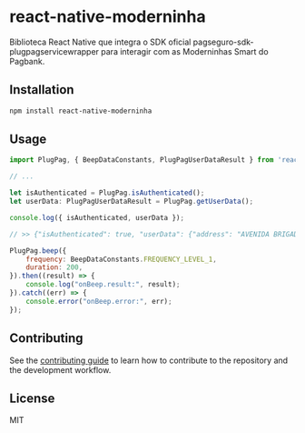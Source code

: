 # react-native-moderninha

Biblioteca React Native que integra o SDK oficial pagseguro-sdk-plugpagservicewrapper para interagir com as Moderninhas Smart do Pagbank.

## Installation

```sh
npm install react-native-moderninha
```

## Usage


```js
import PlugPag, { BeepDataConstants, PlugPagUserDataResult } from 'react-native-moderninha';

// ...

let isAuthenticated = PlugPag.isAuthenticated();
let userData: PlugPagUserDataResult = PlugPag.getUserData();

console.log({ isAuthenticated, userData });

// >> {"isAuthenticated": true, "userData": {"address": "AVENIDA BRIGADEIRO FARIA LIMA 1232", "addressComplement": "4 ANDAR", "addressState": "SP", "city": "SAOPAULO", "cnpjCpf": "52524032000190", "companyName": "Company Name Charlie Brown", "userNickName": "Cupertino"}}

PlugPag.beep({
    frequency: BeepDataConstants.FREQUENCY_LEVEL_1,
    duration: 200,
}).then((result) => {
    console.log("onBeep.result:", result);
}).catch((err) => {
    console.error("onBeep.error:", err);
});
```


## Contributing

See the [contributing guide](CONTRIBUTING.md) to learn how to contribute to the repository and the development workflow.

## License

MIT
